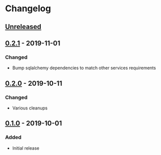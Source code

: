 # Changelog

## [Unreleased][]

[Unreleased]: https://github.com/chaostoolkit/chaosplatform-auth/compare/0.2.1...HEAD

## [0.2.1][] - 2019-11-01

[0.2.1]: https://github.com/chaostoolkit/chaosplatform-scheduling/compare/0.2.0...0.2.1

### Changed

-   Bump sqlalchemy dependencies to match other services requirements

## [0.2.0][] - 2019-10-11

[0.2.0]: https://github.com/chaostoolkit/chaosplatform-auth/compare/0.1.0...0.2.0

### Changed

-   Various cleanups

## [0.1.0][] - 2019-10-01

[0.1.0]: https://github.com/chaostoolkit/chaosplatform-auth/tree/0.1.0

### Added

-   Initial release